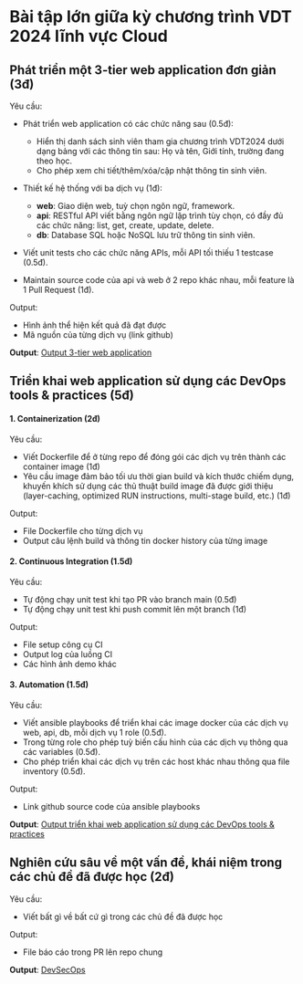 # Bài tập lớn giữa kỳ chương trình VDT 2024 lĩnh vực Cloud

## Phát triển một 3-tier web application đơn giản (3đ)

Yêu cầu:

- Phát triển web application có các chức năng sau (0.5đ):

  - Hiển thị danh sách sinh viên tham gia chương trình VDT2024 dưới dạng bảng với các thông tin sau: Họ và tên, Giới tính, trường đang theo học.
  - Cho phép xem chi tiết/thêm/xóa/cập nhật thông tin sinh viên.

- Thiết kế hệ thống với ba dịch vụ (1đ):
  - <b>web</b>: Giao diện web, tuỳ chọn ngôn ngữ, framework.
  - <b>api</b>: RESTful API viết bằng ngôn ngữ lập trình tùy chọn, có đầy đủ các chức năng: list, get, create, update, delete.
  - <b>db</b>: Database SQL hoặc NoSQL lưu trữ thông tin sinh viên.
- Viết unit tests cho các chức năng APIs, mỗi API tối thiếu 1 testcase (0.5đ).
- Maintain source code của api và web ở 2 repo khác nhau, mỗi feature là 1 Pull Request (1đ).

Output:

- Hình ảnh thể hiện kết quả đã đạt được
- Mã nguồn của từng dịch vụ (link github)

<b>Output</b>: [Output 3-tier web application](./outputs/3-tier-web/README.md)

## Triển khai web application sử dụng các DevOps tools & practices (5đ)

#### 1. Containerization (2đ)

Yêu cầu:

- Viết Dockerfile để ở từng repo để đóng gói các dịch vụ trên thành các container image (1đ)
- Yêu cầu image đảm bảo tối ưu thời gian build và kích thước chiếm dụng, khuyến khích sử dụng các thủ thuật build image đã được giới thiệu (layer-caching, optimized RUN instructions, multi-stage build, etc.) (1đ)

Output:

- File Dockerfile cho từng dịch vụ
- Output câu lệnh build và thông tin docker history của từng image

#### 2. Continuous Integration (1.5đ)

Yêu cầu:

- Tự động chạy unit test khi tạo PR vào branch main (0.5đ)
- Tự động chạy unit test khi push commit lên một branch (1đ)

Output:

- File setup công cụ CI
- Output log của luồng CI
- Các hình ảnh demo khác

#### 3. Automation (1.5đ)

Yêu cầu:

- Viết ansible playbooks để triển khai các image docker của các dịch vụ web, api, db, mỗi dịch vụ 1 role (0.5đ).
- Trong từng role cho phép tuỳ biến cấu hình của các dịch vụ thông qua các variables (0.5đ).
- Cho phép triển khai các dịch vụ trên các host khác nhau thông qua file inventory (0.5đ).

Output:

- Link github source code của ansible playbooks

<b>Output</b>: [Output triển khai web application sử dụng các DevOps tools & practices ](./outputs/devops/README.md)

## Nghiên cứu sâu về một vấn đề, khái niệm trong các chủ đề đã được học (2đ)

Yêu cầu:

- Viết bất gì về bất cứ gì trong các chủ đề đã được học

Output:

- File báo cáo trong PR lên repo chung

<b>Output</b>: [DevSecOps](./outputs/research-topic/README.md)